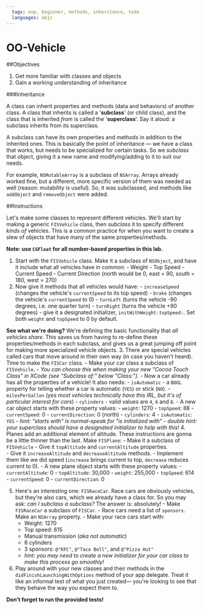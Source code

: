 ```yaml
---
  tags: oop, beginner, methods, inheritance, todo
  languages: objc
---
```


OO-Vehicle
======

##Objectives

1. Get more familiar with classes and objects
2. Gain a working understanding of inheritance

###Inheritance

A class can inherit properties and methods (data and behaviors) of another class. A class that inherits is called a '**subclass**' (or child class), and the class that is inherited *from* is called the '**superclass**'. Say it aloud: a subclass inherits from its superclass. 

A subclass can have its own properties and methods in addition to the inherited ones. This is basically the point of inheritance — we have a class that works, but needs to be specialized for certain tasks. So we *subclass* that object, giving it a new name and modifying/adding to it to suit our needs. 

For example, `NSMutableArray` is a subclass of `NSArray`. Arrays already worked fine, but a different, more specific version of them was needed as well (reason: mutability is useful). So, it was subclassed, and methods like `addObject` and `removeObject` were added. 


##Instructions

Let's make some classes to represent different vehicles. We'll start by making a generic `FISVehicle` class, then *subclass* it to specify different *kinds of* vehicles. This is a common practice for when you want to create a slew of objects that have many of the same properties/methods.

   **Note: use `CGFloat` for all number-based properties in this lab.**
   
  1. Start with the `FISVehicle` class. Make it a subclass of `NSObject`, and have it include what all vehicles have in common:
    - Weight
    - Top Speed
    - Current Speed
    - Current Direction (north would be 0, east = 90, south = 180, west = 270)
  2. Now give it methods that all vehicles would have:
    - `increaseSpeed` (changes the vehicle's `currentSpeed` to its top speed)
    - `brake` (changes the vehicle's `currentSpeed` to 0)
    - `turnLeft` (turns the vehicle -90 degrees, i.e. one quarter turn)
    - `turnRight` (turns the vehicle +90 degrees)
    - give it a designated initializer, `initWithWeight:topSpeed:`. Set both `weight` and `topSpeed` to 0 by default.

   **See what we're doing?** We're defining the basic functionality that *all vehicles share*. This saves us from having to re-define these properties/methods in each subclass, and gives us a great jumping off point for making more specialized vehicle objects.
  3. There are special vehicles called cars that move around in their own way (in case you haven't heard). Time to make the `FISCar` class.
    - Make your car class a subclass of `FISVehicle`. 
       - *You can choose this when making your new "Cocoa Touch Class" in XCode (see "Subclass of:" below "Class:").*
    - Now a car already has all the properties of a vehicle! It also needs:
       - `isAutomatic` - a `BOOL` property for telling whether a car is automatic (`YES`) or stick (`NO`).
       - `milesPerGallon` (*yes most vehicles technically have this IRL, but it's of particular interest for cars*)
       - `cylinders` - valid values are `4`, `6` and `8`.
    - A new car object starts with these property values:
      - `weight`: 1270
      - `topSpeed`: 88
      - `currentSpeed`: 0
      - `currentDirection`: 0 (north)
      - `cylinders`: 4
      - `isAutomatic`: `YES`
      - *hint: "starts with" is normal-speak for "is initialized with"*
      - *double hint: your superclass should have a designated initializer to help with this!*
  4. Planes add an additional element of altitude. These instructions are gonna be a little thinner than the last. Make `FISPlane`:
    - Make it a subclass of `FISVehicle`
    - Give it `topAltitude` and `currentAltitude` properties.            
    - Give it `increaseAltitude` and `decreaseAltitude` methods. 
       - Implement them like we did speed (`increase` brings current to top, `decrease` reduces current to 0).
    - A new plane object starts with these property values:
      - `currentAltitude`: 0
      - `topAltitude`: 30,000
      - `weight`: 255,000
      - `topSpeed`: 614
      - `currentSpeed`: 0
      - `currentDirection`: 0
     
  5. Here's an interesting one: `FISRaceCar`. Race cars are obviously vehicles, but they're also cars, which we already have a class for. So you may ask: *can I subclass a subclass?* The answer is: absolutely! 
    - Make `FISRaceCar` a subclass of `FISCar`.
    - Race cars need a list of `sponsors`. Make an `NSArray` property.
    - Make your race cars start with:
       - Weight: 1270
       - Top speed: 615
       - Manual transmission (*aka not automatic*) 
       - 8 cylinders
       - 3 sponsors: `@"KFC"`, `@"Taco Bell"`, and `@"Pizza Hut"`
       - *hint: you may need to create a new initializer for your car class to make this process go smoothly!*
  6. Play around with your new classes and their methods in the `didFinishLaunchingWithOptions` method of your app delegate. Treat it like an informal test of what you just created— you're looking to see that they behave the way you expect them to.

**Don't forget to run the provided tests!**